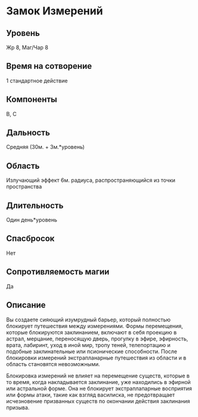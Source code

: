 # Замок Измерений

## Уровень
Жр 8, Маг/Чар 8
## Время на сотворение
1 стандартное действие
## Компоненты
В, С
## Дальность
Средняя (30м. + 3м.*уровень)
## Область
Излучающий эффект 6м. радиуса, распространяющийся из точки пространства
## Длительность
Один день\*уровень
## Спасбросок
Нет
## Сопротивляемость магии
Да
## Описание
Вы создаете сияющий изумрудный барьер, который полностью блокирует путешествия между измерениями. Формы перемещения, которые блокируются заклинанием, включают в себя проекцию в астрал, мерцание, переносящую дверь, прогулку в эфире, эфирность, врата, лабиринт, уход в иной мир, тропу теней, телепортацию и подобные заклинательные или псионические способности. После блокировки измерений экстрапланарные путешествия из области и в область становятся невозможными.

Блокировка измерений не влияет на перемещение существ, которые в то время, когда накладывается заклинание, уже находились в эфирной или астральной форме. Она не блокирует экстраплапарные восприятия или формы атаки, такие как взгляд василиска, не предотвращает исчезновение призванных существ по окончании действия заклинания призыва.